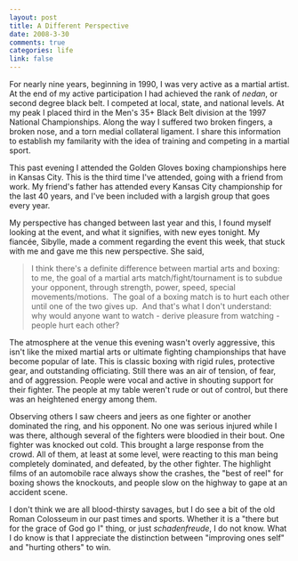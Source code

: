 ```yaml
--- 
layout: post
title: A Different Perspective
date: 2008-3-30
comments: true
categories: life
link: false
---
```

For nearly nine years, beginning in 1990, I was very active as a martial artist.  At the end of my active participation I had achieved the rank of <em>nedan</em>, or second degree black belt.  I competed at local, state, and national levels.  At my peak I placed third in the Men's 35+ Black Belt division at the 1997 National Championships.  Along the way I suffered two broken fingers, a broken nose, and a torn medial collateral ligament.  I share this information to establish my familarity with the idea of training and competing in a martial sport.

This past evening I attended the Golden Gloves boxing championships here in Kansas City.  This is the third time I've attended, going with a friend from work.  My friend's father has attended every Kansas City championship for the last 40 years, and I've been included with a largish group that goes every year.

My perspective has changed between last year and this, I found myself looking at the event, and what it signifies, with new eyes tonight.  My fiancée, Sibylle, made a comment regarding the event this week, that stuck with me and gave me this new perspective.  She said,
<blockquote>I think there's a definite difference between martial arts and boxing:  to me, the goal of a martial arts match/fight/tournament is to subdue your opponent, through strength, power, speed, special movements/motions.  The goal of a boxing match is to hurt each other until one of the two gives up.  And that's what I don't understand:  why would anyone want to watch - derive pleasure from watching - people hurt each other?</blockquote>
The atmosphere at the venue this evening wasn't overly aggressive, this isn't like the mixed martial arts or ultimate fighting championships that have become popular of late.  This is classic boxing with rigid rules, protective gear, and outstanding officiating.  Still there was an air of tension, of fear, and of aggression.  People were vocal and active in shouting support for their fighter.  The people at my table weren't rude or out of control, but there was an heightened energy among them.

Observing others I saw cheers and jeers as one fighter or another dominated the ring, and his opponent.  No one was serious injured while I was there, although several of the fighters were bloodied in their bout.  One fighter was knocked out cold.  This brought a large response from the crowd.  All of them, at least at some level, were reacting to this man being completely dominated, and defeated, by the other fighter.   The highlight films of an automobile race always show the crashes, the "best of reel" for boxing shows the knockouts, and people slow on the highway to gape at an accident scene.

I don't think we are all blood-thirsty savages, but I do see a bit of the old Roman Colosseum in our past times and sports.  Whether it is a "there but for the grace of God go I" thing, or just <em>schadenfreude</em>, I do not know.  What I do know is that I appreciate the distinction between "improving ones self" and "hurting others" to win.
